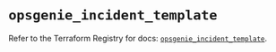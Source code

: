 # `opsgenie_incident_template`

Refer to the Terraform Registry for docs: [`opsgenie_incident_template`](https://registry.terraform.io/providers/opsgenie/opsgenie/0.6.37/docs/resources/incident_template).
